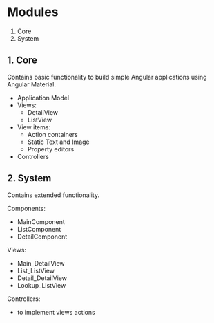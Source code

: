 # Modules

1. Core
2. System


## 1. Core

Contains basic functionality to build simple Angular applications using Angular Material.

* Application Model
* Views:
  * DetailView
  * ListView
* View items:
  * Action containers
  * Static Text and Image
  * Property editors 
* Controllers


## 2. System

Contains extended functionality.

Components:
* MainComponent
* ListComponent
* DetailComponent

Views:
* Main_DetailView
* List_ListView
* Detail_DetailView
* Lookup_ListView

Controllers:
* to implement views actions



